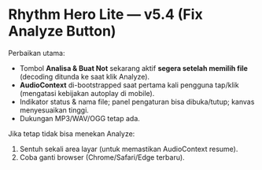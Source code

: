 # Rhythm Hero Lite — v5.4 (Fix Analyze Button)
Perbaikan utama:
- Tombol **Analisa & Buat Not** sekarang aktif **segera setelah memilih file** (decoding ditunda ke saat klik Analyze).
- **AudioContext** di-bootstrapped saat pertama kali pengguna tap/klik (mengatasi kebijakan autoplay di mobile).
- Indikator status & nama file; panel pengaturan bisa dibuka/tutup; kanvas menyesuaikan tinggi.
- Dukungan MP3/WAV/OGG tetap ada.

Jika tetap tidak bisa menekan Analyze:
1) Sentuh sekali area layar (untuk memastikan AudioContext resume).  
2) Coba ganti browser (Chrome/Safari/Edge terbaru).  
